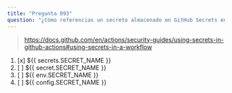 ```yaml
---
title: "Pregunta 093"
question: "¿Cómo referencias un secreto almacenado en GitHub Secrets en un workflow?"
---
```



> https://docs.github.com/en/actions/security-guides/using-secrets-in-github-actions#using-secrets-in-a-workflow
1. [x] ${{ secrets.SECRET_NAME }}
1. [ ] ${{ secret.SECRET_NAME }}
1. [ ] ${{ env.SECRET_NAME }}
1. [ ] ${{ config.SECRET_NAME }}

